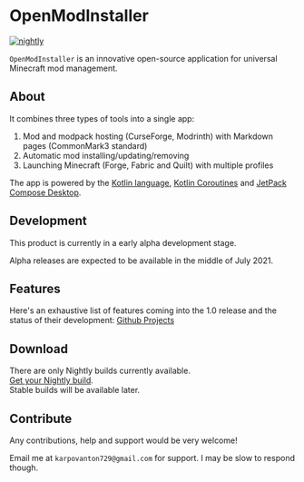 # OpenModInstaller
[![nightly](https://img.shields.io/badge/Download-nightly+build-blue)](https://nightly.link/OpenModInstaller/OpenModInstaller/workflows/nightly/master/Artifacts.zip)

`OpenModInstaller` is an innovative open-source application for universal Minecraft mod management.

## About

It combines three types of tools into a single app:

1. Mod and modpack hosting (CurseForge, Modrinth) with Markdown pages (CommonMark3 standard)
2. Automatic mod installing/updating/removing
3. Launching Minecraft (Forge, Fabric and Quilt) with multiple profiles

The app is powered by the [Kotlin language](https://kotlinlang.org/), [Kotlin Coroutines](https://kotlinlang.org/docs/coroutines-overview.html) and [JetPack Compose Desktop](https://www.jetbrains.com/lp/compose/).

## Development

This product is currently in a early alpha development stage.

Alpha releases are expected to be available in the middle of July 2021.

## Features

Here's an exhaustive list of features coming into the 1.0 release
and the status of their development: [Github Projects](https://github.com/OpenModInstaller/OpenModInstaller/projects/2)

## Download

There are only Nightly builds currently available.\
[Get your Nightly build](https://nightly.link/OpenModInstaller/OpenModInstaller/workflows/nightly/master/Artifacts.zip).\
Stable builds will be available later.

## Contribute

Any contributions, help and support would be very welcome!

Email me at `karpovanton729@gmail.com` for support. I may be slow to respond though.

